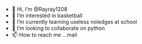 - 👋 Hi, I’m @Rayray1208
- 👀 I’m interested in basketball
- 🌱 I’m currently learning useless noledges at school
- 💞️ I’m looking to collaborate on python
- 📫 How to reach me ...mail

<!---
Rayray1208/Rayray1208 is a ✨ special ✨ repository because its `README.md` (this file) appears on your GitHub profile.
You can click the Preview link to take a look at your changes.
--->
